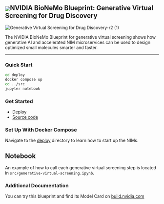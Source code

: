 <h2><img align="center" src="https://github.com/NVIDIA-BioNeMo-blueprints/generative-virtual-screening/blob/main/nvidia-logo.png?raw=true">NVIDIA BioNeMo Blueprint: Generative Virtual Screening for Drug Discovery</h2>

![Generative Virtual Screening for Drug Discovery-r2 (1)](https://github.com/user-attachments/assets/dbb1795a-7e3f-4363-9b20-4bc4d67d04bb)

The NVIDIA BioNeMo Blueprint for generative virtual screening shows how generative AI and accelerated NIM microservices can be used to design optimized small molecules smarter and faster.

<hr>

### Quick Start

```bash
cd deploy
docker compose up
cd ../src
jupyter notebook
```

### Get Started

* [Deploy](deploy/)
* [Source code](src/)

### Set Up With Docker Compose

Navigate to the [deploy](deploy/) directory to learn how to start up the NIMs.

## Notebook

An example of how to call each generative virtual screening step is located in `src/generative-virtual-screening.ipynb`.

### Additional Documentation

You can try this blueprint and find its Model Card on [build.nvidia.com](https://build.nvidia.com/nvidia/generative-virtual-screening-for-drug-discovery)

